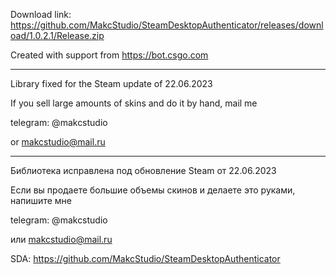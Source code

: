 Download link: https://github.com/MakcStudio/SteamDesktopAuthenticator/releases/download/1.0.2.1/Release.zip

Created with support from https://bot.csgo.com

---------------

Library fixed for the Steam update of 22.06.2023

If you sell large amounts of skins and do it by hand, mail me 

telegram: @makcstudio

or makcstudio@mail.ru

---------------------

Библиотека исправлена под обновление Steam от 22.06.2023

Если вы продаете большие объемы скинов и делаете это руками, напишите мне 

telegram: @makcstudio

или makcstudio@mail.ru

SDA: https://github.com/MakcStudio/SteamDesktopAuthenticator
